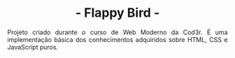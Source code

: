 <h1 align="center">- Flappy Bird -</h1>
<p align="justify">Projeto criado durante o curso de Web Moderno da Cod3r. É uma implementação básica dos conhecimentos adquiridos sobre HTML, CSS e JavaScript puros.</p>

